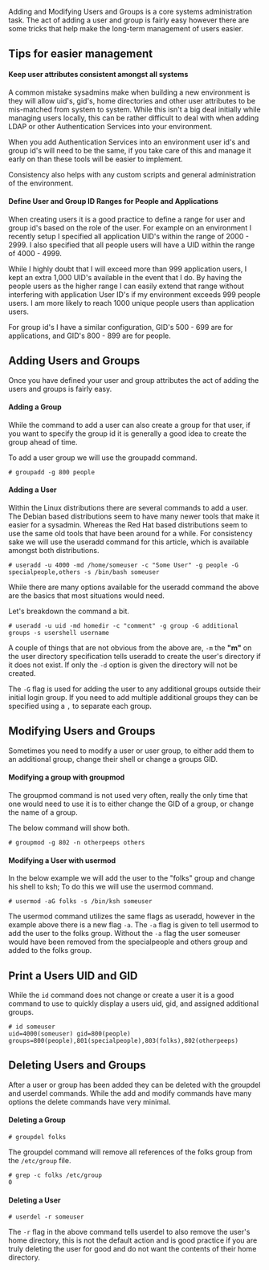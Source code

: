 
Adding and Modifying Users and Groups is a core systems administration task. The act of adding a user and group is fairly easy however there are some tricks that help make the long-term management of users easier.

## Tips for easier management

#### Keep user attributes consistent amongst all systems

A common mistake sysadmins make when building a new environment is they will allow uid's, gid's, home directories and other user attributes to be mis-matched from system to system. While this isn't a big deal initially while managing users locally, this can be rather difficult to deal with when adding LDAP or other Authentication Services into your environment.

When you add Authentication Services into an environment user id's and group id's will need to be the same, if you take care of this and manage it early on than these tools will be easier to implement.

Consistency also helps with any custom scripts and general administration of the environment.

#### Define User and Group ID Ranges for People and Applications

When creating users it is a good practice to define a range for user and group id's based on the role of the user. For example on an environment I recently setup I specified all application UID's within the range of 2000 - 2999. I also specified that all people users will have a UID within the range of 4000 - 4999.

While I highly doubt that I will exceed more than 999 application users, I kept an extra 1,000 UID's available in the event that I do. By having the people users as the higher range I can easily extend that range without interfering with application User ID's if my environment exceeds 999 people users. I am more likely to reach 1000 unique people users than application users.

For group id's I have a similar configuration, GID's 500 - 699 are for applications, and GID's 800 - 899 are for people.

## Adding Users and Groups

Once you have defined your user and group attributes the act of adding the users and groups is fairly easy.

#### Adding a Group

While the command to add a user can also create a group for that user, if you want to specify the group id it is generally a good idea to create the group ahead of time.

To add a user group we will use the groupadd command.

    # groupadd -g 800 people

#### Adding a User

Within the Linux distributions there are several commands to add a user. The Debian based distributions seem to have many newer tools that make it easier for a sysadmin. Whereas the Red Hat based distributions seem to use the same old tools that have been around for a while. For consistency sake we will use the useradd command for this article, which is available amongst both distributions.

    # useradd -u 4000 -md /home/someuser -c "Some User" -g people -G specialpeople,others -s /bin/bash someuser

While there are many options available for the useradd command the above are the basics that most situations would need.

Let's breakdown the command a bit.

    # useradd -u uid -md homedir -c "comment" -g group -G additional groups -s usershell username

A couple of things that are not obvious from the above are, `-m` the **"m"** on the user directory specification tells useradd to create the user's directory if it does not exist. If only the `-d` option is given the directory will not be created.

The `-G` flag is used for adding the user to any additional groups outside their initial login group. If you need to add multiple additional groups they can be specified using a `,` to separate each group.

## Modifying Users and Groups

Sometimes you need to modify a user or user group, to either add them to an additional group, change their shell or change a groups GID.

#### Modifying a group with groupmod

The groupmod command is not used very often, really the only time that one would need to use it is to either change the GID of a group, or change the name of a group.

The below command will show both.

    # groupmod -g 802 -n otherpeeps others

#### Modifying a User with usermod

In the below example we will add the user to the "folks" group and change his shell to ksh; To do this we will use the usermod command.

    # usermod -aG folks -s /bin/ksh someuser

The usermod command utilizes the same flags as useradd, however in the example above there is a new flag `-a`. The `-a` flag is given to tell usermod to add the user to the folks group. Without the `-a` flag the user someuser would have been removed from the specialpeople and others group and added to the folks group.

## Print a Users UID and GID

While the `id` command does not change or create a user it is a good command to use to quickly display a users uid, gid, and assigned additional groups.

    # id someuser
    uid=4000(someuser) gid=800(people) groups=800(people),801(specialpeople),803(folks),802(otherpeeps)

## Deleting Users and Groups

After a user or group has been added they can be deleted with the groupdel and userdel commands. While the add and modify commands have many options the delete commands have very minimal.

#### Deleting a Group

    # groupdel folks

The groupdel command will remove all references of the folks group from the `/etc/group` file.

    # grep -c folks /etc/group
    0

#### Deleting a User

    # userdel -r someuser

The `-r` flag in the above command tells userdel to also remove the user's home directory, this is not the default action and is good practice if you are truly deleting the user for good and do not want the contents of their home directory.
